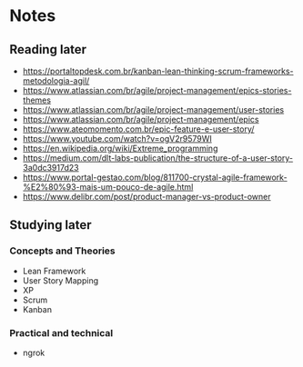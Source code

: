 # Notes

## Reading later

- <https://portaltopdesk.com.br/kanban-lean-thinking-scrum-frameworks-metodologia-agil/>
- <https://www.atlassian.com/br/agile/project-management/epics-stories-themes>
- <https://www.atlassian.com/br/agile/project-management/user-stories>
- <https://www.atlassian.com/br/agile/project-management/epics>
- <https://www.ateomomento.com.br/epic-feature-e-user-story/>
- <https://www.youtube.com/watch?v=ogV2r9579WI>
- <https://en.wikipedia.org/wiki/Extreme_programming>
- <https://medium.com/dlt-labs-publication/the-structure-of-a-user-story-3a0dc3917d23>
- <https://www.portal-gestao.com/blog/811700-crystal-agile-framework-%E2%80%93-mais-um-pouco-de-agile.html>
- <https://www.delibr.com/post/product-manager-vs-product-owner>

## Studying later

### Concepts and Theories

- Lean Framework
- User Story Mapping
- XP
- Scrum
- Kanban

### Practical and technical

- ngrok
